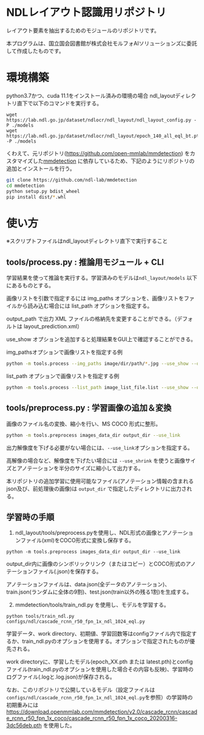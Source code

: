 # NDLレイアウト認識用リポジトリ

レイアウト要素を抽出するためのモジュールのリポジトリです。

本プログラムは、国立国会図書館が株式会社モルフォAIソリューションズに委託して作成したものです。


# 環境構築

python3.7かつ、cuda 11.1をインストール済みの環境の場合
ndl_layoutディレクトリ直下で以下のコマンドを実行する。
```
wget https://lab.ndl.go.jp/dataset/ndlocr/ndl_layout/ndl_layout_config.py -P ./models
wget https://lab.ndl.go.jp/dataset/ndlocr/ndl_layout/epoch_140_all_eql_bt.pth -P ./models
```

くわえて、元リポジトリ(https://github.com/open-mmlab/mmdetection)
をカスタマイズした[mmdetection](https://github.com/ndl-lab/mmdetection)
に依存しているため、下記のようにリポジトリの追加とインストールを行う。

```bash
git clone https://github.com/ndl-lab/mmdetection
cd mmdetection
python setup.py bdist_wheel
pip install dist/*.whl
```


# 使い方
※スクリプトファイルはndl_layoutディレクトリ直下で実行すること

## tools/process.py : 推論用モジュール + CLI

学習結果を使って推論を実行する。学習済みのモデルは`ndl_layout/models` 以下にあるものとする。

画像リストを引数で指定するには img_paths オプションを、画像リストをファイルから読み込む場合には list_path オプションを指定する。

output_path で出力 XML ファイルの格納先を変更することができる。（デフォルトは layout_prediction.xml）

use_show オプションを追加すると処理結果をGUI上で確認することができる。

img_pathsオプションで画像リストを指定する例
```bash
python -m tools.process --img_paths image/dir/path/*.jpg --use_show --output_path layout_prediction.xml
```

list_path オプションで画像リストを指定する例
```bash
python -m tools.process --list_path image_list_file.list --use_show --output_path layout_prediction.xml
```

## tools/preprocess.py : 学習画像の追加＆変換

画像のファイル名の変換、縮小を行い、MS COCO 形式に整形。

```bash
python -m tools.preprocess images_data_dir output_dir --use_link
```

出力解像度を下げる必要がない場合には、`--use_link`オプションを指定する。

高解像の場合など、解像度を下げたい場合には `--use_shrink` を使うと画像サイズとアノテーションを半分のサイズに縮小して出力する。

本リポジトリの追加学習に使用可能なファイル(アノテーション情報の含まれるjson及び、前処理後の画像)は `output_dir` で指定したディレクトリに出力される。 


## 学習時の手順
1) ndl_layout/tools/preprocess.pyを使用し、NDL形式の画像とアノテーションファイル(xml)をCOCO形式に変換し保存する。
```
python -m tools.preprocess images_data_dir output_dir --use_link
```
output_dir内に画像のシンボリックリンク（またはコピー）とCOCO形式のアノテーションファイル(.json)を保存する。

アノテーションファイルは、data.json(全データのアノテーション)、train.json(ランダムに全体の9割)、test.json(train以外の残る1割)を生成する。

2) mmdetection/tools/train_ndl.py を使用し、モデルを学習する。
```
python tools/train_ndl.py configs/ndl/cascade_rcnn_r50_fpn_1x_ndl_1024_eql.py
```
学習データ、work directory、初期値、学習回数等はconfigファイル内で指定するか、train_ndl.pyのオプションを使用する。オプションで指定されたものが優先される。

work directoryに、学習したモデル(epoch_XX.pth または latest.pth)とconfigファイル(train_ndl.pyのオプションを使用した場合その内容も反映)、学習時のログファイル(.logと.log.json)が保存される。

なお、このリポジトリで公開しているモデル（設定ファイルは`configs/ndl/cascade_rcnn_r50_fpn_1x_ndl_1024_eql.py`を参照）の学習時の初期重みには
https://download.openmmlab.com/mmdetection/v2.0/cascade_rcnn/cascade_rcnn_r50_fpn_1x_coco/cascade_rcnn_r50_fpn_1x_coco_20200316-3dc56deb.pth
を使用した。
